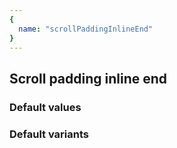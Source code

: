 ```yaml
---
{
  name: "scrollPaddingInlineEnd"
}
---
```


## Scroll padding inline end

### Default values
<!-- defaults.values.start -->

<!-- defaults.values.end -->


### Default variants
<!-- defaults.variants.start -->

<!-- defaults.variants.end -->

